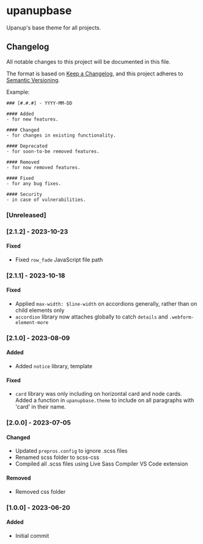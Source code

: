 # upanupbase

Upanup's base theme for all projects.

## Changelog

All notable changes to this project will be documented in this file.

The format is based on [Keep a Changelog](https://keepachangelog.com/en/1.1.0/), and this project adheres to [Semantic Versioning](https://semver.org/spec/v2.0.0.html).

Example:

```
### [#.#.#] - YYYY-MM-DD

#### Added
- for new features.

#### Changed
- for changes in existing functionality.

#### Deprecated
- for soon-to-be removed features.

#### Removed
- for now removed features.

#### Fixed
- for any bug fixes.

#### Security
- in case of vulnerabilities.
```



### [Unreleased]

### [2.1.2] - 2023-10-23

#### Fixed
- Fixed `row_fade` JavaScript file path

### [2.1.1] - 2023-10-18

#### Fixed
- Applied `max-width: $line-width` on accordions generally, rather than on child elements only
- `accordion` library now attaches globally to catch `details` and `.webform-element-more`

### [2.1.0] - 2023-08-09

#### Added
- Added `notice` library, template

#### Fixed
- `card` library was only including on horizontal card and node cards. Added a function in `upanupbase.theme` to include on all paragraphs with 'card' in their name.

### [2.0.0] - 2023-07-05

#### Changed
- Updated `prepros.config` to ignore .scss files
- Renamed scss folder to scss-css
- Compiled all .scss files using Live Sass Compiler VS Code extension

#### Removed
- Removed css folder

### [1.0.0] - 2023-06-20

#### Added
- Initial commit